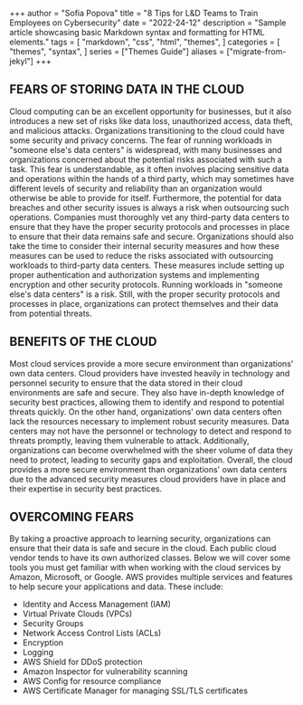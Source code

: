 +++
author = "Sofia Popova"
title = "8 Tips for L&D Teams to Train Employees on Cybersecurity"
date = "2022-24-12"
description = "Sample article showcasing basic Markdown syntax and formatting for HTML elements."
tags = [
    "markdown",
    "css",
    "html",
    "themes",
]
categories = [
    "themes",
    "syntax",
]
series = ["Themes Guide"]
aliases = ["migrate-from-jekyl"]
+++

## FEARS OF STORING DATA IN THE CLOUD
Cloud computing can be an excellent opportunity for businesses, but it also introduces a new set of risks like data loss, unauthorized access, data theft, and malicious attacks. Organizations transitioning to the cloud could have some security and privacy concerns. 
The fear of running workloads in "someone else's data centers" is widespread, with many businesses and organizations concerned about the potential risks associated with such a task. This fear is understandable, as it often involves placing sensitive data and operations within the hands of a third party, which may sometimes have different levels of security and reliability than an organization would otherwise be able to provide for itself.
Furthermore, the potential for data breaches and other security issues is always a risk when outsourcing such operations. Companies must thoroughly vet any third-party data centers to ensure that they have the proper security protocols and processes in place to ensure that their data remains safe and secure.
Organizations should also take the time to consider their internal security measures and how these measures can be used to reduce the risks associated with outsourcing workloads to third-party data centers. These measures include setting up proper authentication and authorization systems and implementing encryption and other security protocols.
Running workloads in "someone else's data centers" is a risk. Still, with the proper security protocols and processes in place, organizations can protect themselves and their data from potential threats.
## BENEFITS OF THE CLOUD
Most cloud services provide a more secure environment than organizations' own data centers. Cloud providers have invested heavily in technology and personnel security to ensure that the data stored in their cloud environments are safe and secure. They also have in-depth knowledge of security best practices, allowing them to identify and respond to potential threats quickly.
On the other hand, organizations' own data centers often lack the resources necessary to implement robust security measures. Data centers may not have the personnel or technology to detect and respond to threats promptly, leaving them vulnerable to attack. Additionally, organizations can become overwhelmed with the sheer volume of data they need to protect, leading to security gaps and exploitation.
Overall, the cloud provides a more secure environment than organizations' own data centers due to the advanced security measures cloud providers have in place and their expertise in security best practices.
## OVERCOMING FEARS
By taking a proactive approach to learning security, organizations can ensure that their data is safe and secure in the cloud. Each public cloud vendor tends to have its own authorized classes. Below we will cover some tools you must get familiar with when working with the cloud services by Amazon, Microsoft, or Google.
AWS provides multiple services and features to help secure your applications and data. These include:
* Identity and Access Management (IAM)
* Virtual Private Clouds (VPCs)
* Security Groups
* Network Access Control Lists (ACLs)
* Encryption
* Logging
* AWS Shield for DDoS protection
* Amazon Inspector for vulnerability scanning
* AWS Config for resource compliance
* AWS Certificate Manager for managing SSL/TLS certificates
